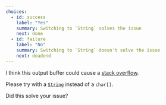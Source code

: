 ```yaml
---
choices:
  - id: success
    label: "Yes"
    summary: Switching to `String` solves the issue
    next: done
  - id: failure
    label: "No"
    summary: Switching to `String` doesn't solve the issue
    next: deadend
---
```


I think this output buffer could cause a [stack overflow](https://en.wikipedia.org/wiki/Stack_buffer_overflow).

Please try with a [`String`](https://www.arduino.cc/reference/en/language/variables/data-types/stringobject/) instead of a `char[]`.

Did this solve your issue?